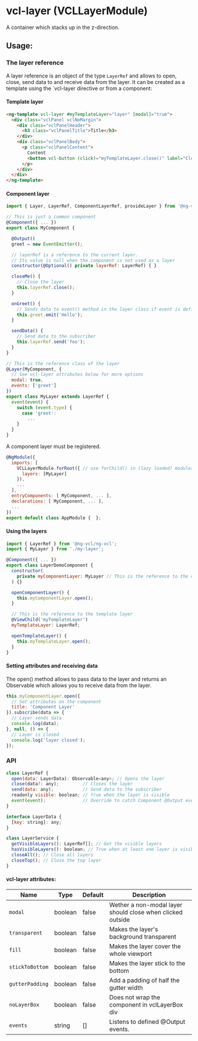 # vcl-layer (VCLLayerModule)

A container which stacks up in the z-direction.

## Usage:

### The layer reference

A layer reference is an object of the type `LayerRef` and allows to open, close, send data to and receive data from the layer.
It can be created as a template using the `vcl-layer directive or from a component:

#### Template layer
```html
<ng-template vcl-layer #myTemplateLayer="layer" [modal]="true">
  <div class="vclPanel vclNoMargin">
    <div class="vclPanelHeader">
      <h3 class="vclPanelTitle">Title</h3>
    </div>
    <div class="vclPanelBody">
      <p class="vclPanelContent">
        Content
        <button vcl-button (click)="myTemplateLayer.close()" label="Close Layer"></button>
      </p>
    </div>
  </div>
</ng-template>
```

#### Component layer
```js
import { Layer, LayerRef, ComponentLayerRef, provideLayer } from '@ng-vcl/ng-vcl';

// This is just a common component
@Component({ ... })
export class MyComponent { 

  @Output()
  greet = new EventEmitter();

  // layerRef is a reference to the current layer. 
  // Its value is null when the component is not used as a layer
  constructor(@Optional() private layerRef: LayerRef) { }

  closeMe() {
    // Close the layer
    this.layerRef.close();
  }

  onGreet() {
    // Sends data to event() method in the layer class if event is defined in @Layer
    this.greet.emit('Hello');
  }

  sendData() {
    // Send data to the subscriber
    this.layerRef.send('foo');
  }
}

// This is the reference class of the layer
@Layer(MyComponent, {
  // See vcl-layer attributes below for more options
  modal: true,
  events: ['greet']
}) 
export class MyLayer extends LayerRef { 
  event(event) {
    switch (event.type) {
      case 'greet':
        ...
    }
  }
}
```

A component layer must be registered.

```js
@NgModule({
  imports: [ 
    VCLLayerModule.forRoot({ // use forChild() in (lazy loaded) modules
      layers: [MyLayer]
    }), 
    ...
  ],
  entryComponents: [ MyComponent, ... ],
  declarations: [ MyComponent, ... ],
  ...
})
export default class AppModule {  };
```

#### Using the layers
```js
import { LayerRef } from '@ng-vcl/ng-vcl';
import { MyLayer } from './my-layer';

@Component({ ... })
export class LayerDemoComponent {
  constructor(
    private myComponentLayer: MyLayer // This is the reference to the component layer
  ) {}

  openComponentLayer() {
    this.myComponentLayer.open();
  }

  // This is the reference to the template layer
  @ViewChild('myTemplateLayer')
  myTemplateLayer: LayerRef;

  openTemplateLayer() {
    this.myTemplateLayer.open();
  }
}
```

#### Setting attributes and receiving data

The open() method allows to pass data to the layer and returns an Observable which 
allows you to receive data from the layer.

```js
this.myComponentLayer.open({
  // Set attributes on the component
  title: 'Component Layer'
}).subscribe(data => {
  // Layer sends data
  console.log(data);
}, null, () => {
  // Layer is closed
  console.log('layer closed');
});
```

### API

```js
class LayerRef {
  open(data: LayerData): Observable<any>; // Opens the layer
  close(data?: any);         // Closes the layer
  send(data: any);           // Send data to the subscriber
  readonly visible: boolean; // true when the layer is visible
  event(event);              // Override to catch Component @Output events
}

interface LayerData {
  [key: string]: any;
}

class LayerService {
  getVisibleLayers(): LayerRef[]; // Get the visible layers
  hasVisibleLayers(): boolean; // True when at least one layer is visible
  closeAll(); // Close all layers
  closeTop(); // Close the top layer
}
```

#### vcl-layer attributes:

| Name                | Type        | Default  | Description
| ------------        | ----------- | -------- |--------------
| `modal`             | boolean     | false    | Wether a non-modal layer should close when clicked outside
| `transparent  `     | boolean     | false    | Makes the layer's background transparent
| `fill`              | boolean     | false    | Makes the layer cover the whole viewport
| `stickToBottom`     | boolean     | false    | Makes the layer stick to the bottom
| `gutterPadding`     | boolean     | false    | Add a padding of half the gutter width
| `noLayerBox`        | boolean     | false    | Does not wrap the component in vclLayerBox div
| `events`            | string      | []       | Listens to defined @Output events.
